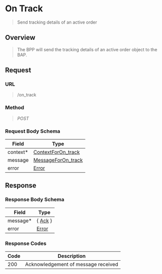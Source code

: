 # On Track

> Send tracking details of an active order

## Overview

> The BPP will send the tracking details of an active order object to the BAP.

## Request

### URL

> /on_track

### Method

> _POST_

### Request Body Schema

| **Field** | **Type**                                                                           |
| --------- | ---------------------------------------------------------------------------------- |
| context\* | [ContextForOn_track](/docs/core-specification/schema-reference/contextforon_track) |
| message   | [MessageForOn_track](/docs/core-specification/schema-reference/messageforon_track) |
| error     | [Error](/docs/core-specification/schema-reference/error)                           |

## Response

### Response Body Schema

| **Field** | **Type**                                                 |
| --------- | -------------------------------------------------------- |
| message\* | { [Ack](/docs/core-specification/schema-reference/ack) } |
| error     | [Error](/docs/core-specification/schema-reference/error) |

### Response Codes

| **Code** | **Description**                     |
| -------- | ----------------------------------- |
| 200      | Acknowledgement of message received |
